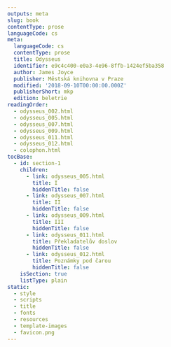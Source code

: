 ```yaml
---
outputs: meta
slug: book
contentType: prose
languageCode: cs
meta:
  languageCode: cs
  contentType: prose
  title: Odysseus
  identifier: e9c4c400-e0a3-4e96-8ffb-1424ef5ba358
  author: James Joyce
  publisher: Městská knihovna v Praze
  modified: '2018-09-10T00:00:00.000Z'
  publisherShort: mkp
  edition: beletrie
readingOrder:
  - odysseus_002.html
  - odysseus_005.html
  - odysseus_007.html
  - odysseus_009.html
  - odysseus_011.html
  - odysseus_012.html
  - colophon.html
tocBase:
  - id: section-1
    children:
      - link: odysseus_005.html
        title: I
        hiddenTitle: false
      - link: odysseus_007.html
        title: II
        hiddenTitle: false
      - link: odysseus_009.html
        title: III
        hiddenTitle: false
      - link: odysseus_011.html
        title: Překladatelův doslov
        hiddenTitle: false
      - link: odysseus_012.html
        title: Poznámky pod čarou
        hiddenTitle: false
    isSection: true
    listType: plain
static:
  - style
  - scripts
  - title
  - fonts
  - resources
  - template-images
  - favicon.png
---
```

